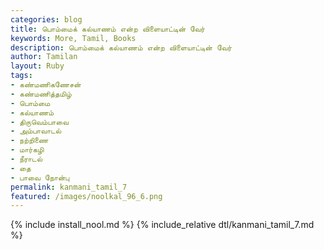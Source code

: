 ```yaml
---  
categories: blog  
title: பொம்மைக் கல்யாணம் என்ற விளையாட்டின் வேர்
keywords: More, Tamil, Books  
description: பொம்மைக் கல்யாணம் என்ற விளையாட்டின் வேர்
author: Tamilan  
layout: Ruby  
tags:     
- கண்மணிகணேசன்
- கண்மணித்தமிழ்
- பொம்மை
- கல்யாணம்
- திருவெம்பாவை
- அம்பாவாடல்
- நற்றிணை
- மார்கழி
- நீராடல்
- தை
- பாவை நோன்பு
permalink: kanmani_tamil_7  
featured: /images/noolkal_96_6.png  
---  
```

{% include install_nool.md %} 
{% include_relative dtl/kanmani_tamil_7.md %} 
